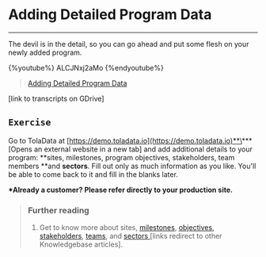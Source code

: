 # Adding Detailed Program Data

---

The devil is in the detail, so you can go ahead and put some flesh on your newly added program.

{%youtube%} ALCJNxj2aMo {%endyoutube%}  
> [Adding Detailed Program Data](https://www.youtube.com/embed/ALCJNxj2aMo?rel=0)

\[link to transcripts on GDrive\]

## `Exercise`

Go to TolaData at [https://demo.toladata.io](https://demo.toladata.io)**\*** \[Opens an external website in a new tab\] and add additional details to your program: **sites, milestones, program objectives, stakeholders, team members **and **sectors**. Fill out only as much information as you like. You'll be able to come back to it and fill in the blanks later.

**\*Already a customer? Please refer directly to your production site.**

> ### Further reading
>
> 1. Get to know more about sites, [milestones](https://help.toladata.com/6-programs/milestones.html), [objectives,](https://help.toladata.com/6-programs/objectives.html) [stakeholders](https://help.toladata.com/6-programs/stakeholder.html), [teams](https://help.toladata.com/6-programs/team.html), and [sectors ](https://help.toladata.com/6-programs/sector.html)\[links redirect to other Knowledgebase articles\].

## 

## 



